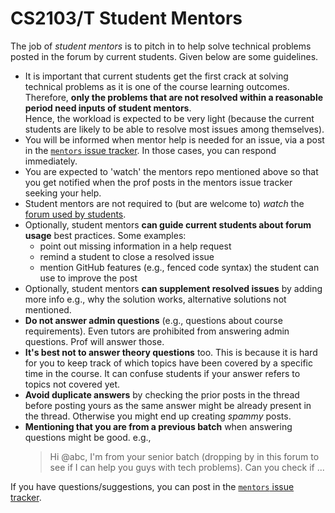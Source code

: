 # CS2103/T Student Mentors

The job of _student mentors_ is to pitch in to help solve technical problems posted in the forum by current students.
 Given below are some guidelines.

* It is important that current students get the first crack at solving technical problems as it is one of the
  course learning outcomes.<br>
  Therefore, **only the problems that are not resolved within a reasonable period need inputs of student mentors**.<br>
  Hence, the workload is expected to be very light
  (because the current students are likely to be able to resolve most issues among themselves).
* You will be informed when mentor help is needed for an issue, via a post in the
  [`mentors` issue tracker](../../issues). In those cases, you can respond immediately.
* You are expected to 'watch' the mentors repo mentioned above so that you get notified when the prof posts
  in the mentors issue tracker seeking your help.
* Student mentors are not required to (but are welcome to) _watch_ the [forum used by students](../../../forum/issues).
* Optionally, student mentors **can guide current students about forum usage** best practices. Some examples:
    * point out missing information in a help request
    * remind a student to close a resolved issue
    * mention GitHub features (e.g., fenced code syntax) the student can use to improve the post
* Optionally, student mentors **can supplement resolved issues**  by adding more info e.g., why the solution works,
  alternative solutions not mentioned.
* **Do not answer admin questions** (e.g., questions about course requirements).
  Even tutors are prohibited from answering admin questions. Prof will answer those.
* **It's best not to answer theory questions** too.
  This is because it is hard for you to keep track of which topics have been covered by a specific time in the course.
  It can confuse students if your answer refers to topics not covered yet.
* **Avoid duplicate answers** by checking the prior posts in the thread before posting yours
  as the same answer might be already present in the thread. Otherwise you might end up creating _spammy_ posts.
* **Mentioning that you are from a previous batch** when answering questions might be good. e.g.,
  > Hi @abc, I'm from your senior batch (dropping by in this forum to see if I can help you guys with tech problems).
  > Can you check if ...

If you have questions/suggestions, you can post in the [`mentors` issue tracker](../../issues).

